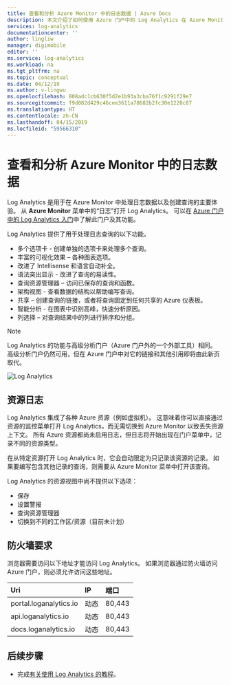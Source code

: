 ```yaml
---
title: 查看和分析 Azure Monitor 中的日志数据 | Azure Docs
description: 本文介绍了如何使用 Azure 门户中的 Log Analytics 在 Azure Monitor 中创建和编辑日志查询。
services: log-analytics
documentationcenter: ''
author: lingliw
manager: digimobile
editor: ''
ms.service: log-analytics
ms.workload: na
ms.tgt_pltfrm: na
ms.topic: conceptual
ms.date: 04/12/19
ms.author: v-lingwu
ms.openlocfilehash: 808adc1cb630f5d2e1b93a3cba76f1c9291f29e7
ms.sourcegitcommit: f9d082d429c46cee3611a78682b2fc30e1220c87
ms.translationtype: HT
ms.contentlocale: zh-CN
ms.lasthandoff: 04/15/2019
ms.locfileid: "59566310"
---
```

# <a name="viewing-and-analyzing-log-data-in-azure-monitor"></a>查看和分析 Azure Monitor 中的日志数据
Log Analytics 是用于在 Azure Monitor 中处理日志数据以及创建查询的主要体验。 从 **Azure Monitor** 菜单中的“日志”打开 Log Analytics。 可以在 [Azure 门户中的 Log Analytics 入门](get-started-portal.md)中了解此门户及其功能。

Log Analytics 提供了用于处理日志查询的以下功能。

* 多个选项卡 - 创建单独的选项卡来处理多个查询。
* 丰富的可视化效果 – 各种图表选项。
* 改进了 Intellisense 和语言自动补全。
* 语法突出显示 - 改进了查询的易读性。 
* 查询资源管理器 – 访问已保存的查询和函数。
* 架构视图 - 查看数据的结构以帮助编写查询。
* 共享 – 创建查询的链接，或者将查询固定到任何共享的 Azure 仪表板。
* 智能分析 - 在图表中识别高峰，快速分析原因。
* 列选择 – 对查询结果中的列进行排序和分组。

> [!NOTE]
> Log Analytics 的功能与高级分析门户（Azure 门户外的一个外部工具）相同。 高级分析门户仍然可用，但在 Azure 门户中对它的链接和其他引用即将由此新页取代。

![Log Analytics](media/portals/log-analytics.png)

## <a name="resource-logs"></a>资源日志
Log Analytics 集成了各种 Azure 资源（例如虚拟机）。 这意味着你可以直接通过资源的监控菜单打开 Log Analytics，而无需切换到 Azure Monitor 以致丢失资源上下文。 所有 Azure 资源都尚未启用日志，但日志将开始出现在门户菜单中，记录不同的资源类型。

在从特定资源打开 Log Analytics 时，它会自动限定为只记录该资源的记录。   如果要编写包含其他记录的查询，则需要从 Azure Monitor 菜单中打开该查询。

Log Analytics 的资源视图中尚不提供以下选项：

- 保存
- 设置警报
- 查询资源管理器
- 切换到不同的工作区/资源（目前未计划）


## <a name="firewall-requirements"></a>防火墙要求
浏览器需要访问以下地址才能访问 Log Analytics。  如果浏览器通过防火墙访问 Azure 门户，则必须允许访问这些地址。

| Uri | IP | 端口 |
|:---|:---|:---|
| portal.loganalytics.io | 动态 | 80,443 |
| api.loganalytics.io    | 动态 | 80,443 |
| docs.loganalytics.io   | 动态 | 80,443 |


## <a name="next-steps"></a>后续步骤

- 完成[有关使用 Log Analytics 的教程](../../azure-monitor/log-query/get-started-portal.md)。





